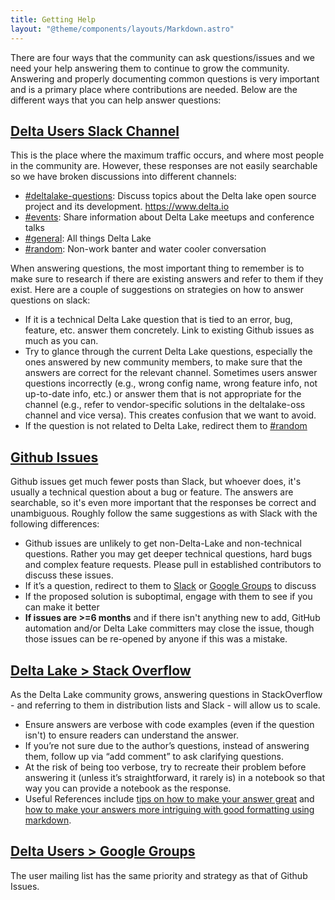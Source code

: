```yaml
---
title: Getting Help
layout: "@theme/components/layouts/Markdown.astro"
---
```


There are four ways that the community can ask questions/issues and we need your help answering them to continue to grow the community. Answering and properly documenting common questions is very important and is a primary place where contributions are needed. Below are the different ways that you can help answer questions:

## [Delta Users Slack Channel](https://go.delta.io/slack)

This is the place where the maximum traffic occurs, and where most people in the community are. However, these responses are not easily searchable so we have broken discussions into different channels:

- [#deltalake-questions](https://delta-users.slack.com/archives/CJ70UCSHM): Discuss topics about the Delta lake open source project and its development. https://www.delta.io
- [#events](https://delta-users.slack.com/archives/CM7HUSLSG): Share information about Delta Lake meetups and conference talks
- [#general](https://delta-users.slack.com/archives/CG9LR6LN4): All things Delta Lake
- [#random](https://delta-users.slack.com/archives/CG9LR6M4G): Non-work banter and water cooler conversation

When answering questions, the most important thing to remember is to make sure to research if there are existing answers and refer to them if they exist. Here are a couple of suggestions on strategies on how to answer questions on slack:

- If it is a technical Delta Lake question that is tied to an error, bug, feature, etc. answer them concretely. Link to existing Github issues as much as you can.
- Try to glance through the current Delta Lake questions, especially the ones answered by new community members, to make sure that the answers are correct for the relevant channel. Sometimes users answer questions incorrectly (e.g., wrong config name, wrong feature info, not up-to-date info, etc.) or answer them that is not appropriate for the channel (e.g., refer to vendor-specific solutions in the deltalake-oss channel and vice versa). This creates confusion that we want to avoid.
- If the question is not related to Delta Lake, redirect them to [#random](https://delta-users.slack.com/archives/CG9LR6M4G)

## [Github Issues](https://github.com/delta-io/delta/issues)

Github issues get much fewer posts than Slack, but whoever does, it's usually a technical question about a bug or feature. The answers are searchable, so it's even more important that the responses be correct and unambiguous. Roughly follow the same suggestions as with Slack with the following differences:

- Github issues are unlikely to get non-Delta-Lake and non-technical questions. Rather you may get deeper technical questions, hard bugs and complex feature requests. Please pull in established contributors to discuss these issues.
- If it’s a question, redirect to them to [Slack](https://go.delta.io/slack) or [Google Groups](https://groups.google.com/g/delta-users) to discuss
- If the proposed solution is suboptimal, engage with them to see if you can make it better
- **If issues are >=6 months** and if there isn't anything new to add, GitHub automation and/or Delta Lake committers may close the issue, though those issues can be re-opened by anyone if this was a mistake.

## [Delta Lake > Stack Overflow](https://stackoverflow.com/questions/tagged/delta-lake)

As the Delta Lake community grows, answering questions in StackOverflow - and referring to them in distribution lists and Slack - will allow us to scale.

- Ensure answers are verbose with code examples (even if the question isn't) to ensure readers can understand the answer.
- If you’re not sure due to the author’s questions, instead of answering them, follow up via “add comment” to ask clarifying questions.
- At the risk of being too verbose, try to recreate their problem before answering it (unless it’s straightforward, it rarely is) in a notebook so that way you can provide a notebook as the response.
- Useful References include [tips on how to make your answer great](https://stackoverflow.com/help/how-to-answer) and [how to make your answers more intriguing with good formatting using markdown](https://stackoverflow.com/editing-help).

## [Delta Users > Google Groups](https://groups.google.com/g/delta-users)

The user mailing list has the same priority and strategy as that of Github Issues.

